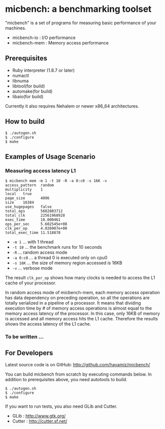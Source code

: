  micbench: a benchmarking toolset
==================================

"micbench" is a set of programs for measuring basic performance of your machines.

  * micbench-io  : I/O performance
  * micbench-mem : Memory access performance

 Prerequisites
---------------

  * Ruby interpreter (1.8.7 or later)
  * numactl
  * libnuma
  * libtool(for build)
  * automake(for build)
  * libaio(for build)

Currently it also requires Nehalem or newer x86_64 architectures.

 How to build
--------------
    $ ./autogen.sh
    $ ./configure
    $ make

 Examples of Usage Scenario
----------------------------

### Measuring access latency L1

    $ micbench mem -m 1 -t 10 -R -a 0:c0 -s 16K -v
    access_pattern  random
    multiplicity    1
    local   true
    page_size       4096
    size    16384
    use_hugepages   false
    total_ops       5602803712
    total_clk       22561968928
    exec_time       10.000461
    ops_per_sec     5.602545e+08
    clk_per_op      4.026907e+00
    total_exec_time 11.518878

  * `-m 1` ... with 1 thread
  * `-t 10` ... the benchmark runs for 10 seconds
  * `-R` ... random access mode
  * `-a 0:c0` ... a thread 0 is executed only on cpu0
  * `-s 16K` ... the size of memory region accessed is 16KB
  * `-v` ... verbose mode

The result `clk_per_op` shows how many clocks is needed to access the L1 cache of your processor.

In random access mode of micbench-mem, each memory access operation
has data dependency on preceding operation, so all the operations are
totally serialized in a pipeline of a processor. It means that
dividing execution time by # of memory access operations is almost
equal to the memory access latency of the processor. In this case,
only 16KB of memory is accessed and all memory access hits the L1
cache. Therefore the results shows the access latency of the L1 cache.

### To be written ...

 For Developers
----------------

Latest source code is on GitHub: http://github.com/hayamiz/micbench/

You can build micbench from scratch by executing commands below. In
addition to prerequisites above, you need autotools to build.

    $ ./autogen.sh
    $ ./configure
    $ make

If you want to run tests, you also need GLib and Cutter.

  * GLib   : http://www.gtk.org/
  * Cutter : http://cutter.sf.net/
